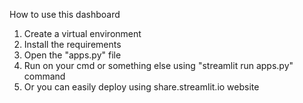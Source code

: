 How to use this dashboard

1. Create a virtual environment
2. Install the requirements
3. Open the "apps.py" file
4. Run on your cmd or something else using "streamlit run apps.py" command
5. Or you can easily deploy using share.streamlit.io website
